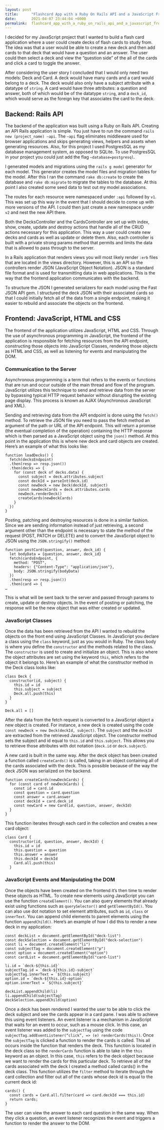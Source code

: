```yaml
---
layout: post
title:      "Flashcard App with a Ruby On Rails API and a JavaScript Frontend"
date:       2021-04-07 23:44:04 +0000
permalink:  flashcard_app_with_a_ruby_on_rails_api_and_a_javascript_frontend
---
```



I decided for my JavaScript project that I wanted to build a flash card application where a user could create decks of flash cards to study from.  The idea was that a user would be able to create a new deck and then add cards to that deck that would have a question and an answer.  The user could then select a deck and view the “question side” of the all of the cards and click a card to toggle the answer.

After considering the user story I concluded that I would only need two models:  Deck and Card.  A deck would have many cards and a card would belong to a deck.  The deck would also only have a subject attribute with a datatype of `string`.  A card would have three attributes:  a question and answer, both of which would be of the datatype `string`, and a `deck_id`, which would serve as the foreign key that associates the card to the deck.

## Backend:  Rails API

The backend of the application was built using a Ruby on Rails API.  Creating an API Rails application is simple.  You just have to run the command `rails new (project_name) —api`.  The `—api` flag eliminates middleware used for browser applications and skips generating views, helpers and assets when generating resources.  Also, for this project I used PostgresSQL as my database management system, as opposed to SQLite.  To use PostgresSQL in your project you could just add the flag `—database=postgresql`.

I generated models and migrations using the `rails g model` generator for each model.  This generator creates the model files and migration tables for the model.  After this I ran the command `rake db:create` to create the database and `rake db:migrate` to migrate the tables to the database.  At this point I also created some seed data to test out my model associations.

The routes for each resource were namespaced under `:api` followed by `v1`.  This was set up this way in the event that I should decide to come up with more versions of the API.  I could then just create a new namespace under `v2` and nest the new API there.

Both the DecksController and the CardsController are set up with index, show, create, update and destroy actions that handle all of the CRUD actions necessary for this application.  This way a user could create new decks and cards as well as update or delete them.  Also, each controller is built with a private strong params method that permits and limits the data that is allowed to pass through to the server.

In a Rails application that renders views you will most likely render `:erb` files that are located in the views directory.  However, this is an API so the controllers render JSON (JavaScript Object Notation).  JSON is a standard file format and is used for transmitting data in web applications.  This is the way that the frontend application communicates with the backend.

To structure the JSON I generated serializers for each model using the Fast JSON API gem.  I structured the deck JSON with their associated cards so that I could initially fetch all of the data from a single endpoint, making it easier to rebuild and associate the objects on the frontend.

## Frontend: JavaScript, HTML and CSS

The frontend of the application utilizes JavaScript, HTML and CSS.  Through the use of asynchronous programming in JavaScript, the frontend of the application is responsible for fetching resources from the API endpoint, constructing those objects into JavaScript Classes, rendering those objects as HTML and CSS, as well as listening for events and manipulating the DOM.

### Communication to the Server

Asynchronous programming is a term that refers to the events or functions that are run and occur outside of the main thread and flow of the program.  JavaScript utilizes this technique to send and retrieve data from the server by bypassing typical HTTP request behavior without disrupting the existing page display.  This process is known as AJAX (Asynchronous JavaScript and XML).

Sending and retrieving data from the API endpoint is done using the `fetch()` method.  To retrieve the JSON file you need to pass the fetch method an argument of the path or URL of the API endpoint.  This will return a promise (the eventual completion of the operation) containing the HTTP response which is then parsed as a JavaScript object using the `json()` method.  At this point in the application this is where new deck and card objects are created.  Here’s an example of what this looks like:

    function loadDecks() {
      fetch(decksEndpoint)
      .then(resp => resp.json())
      .then(decks => {
        for (const deck of decks.data) {
          const subject = deck.attributes.subject
          const deckId = parseInt(deck.id)
          const newDeck = new Deck(deckId, subject)
          const newDeckCards = deck.attributes.cards
          newDeck.renderDeck()
          createCards(newDeckCards)
        }
      })
    }

Posting, patching and destroying resources is done in a similar fashion.  Since we are sending information instead of just retrieving, a second argument other than the endpoint is necessary to state the method of the request (POST, PATCH or DELETE) and to convert the JavaScript object to JSON using the `JSON.stringify()` method:

    function postCard(question, answer, deck_id) {
      let bodyData = {question, answer, deck_id}
      fetch(cardsEndpoint, {
        method: "POST",
        headers: {"Content-Type": "application/json"},
        body: JSON.stringify(bodyData)
      })
      .then(resp => resp.json())
      .then(card => {
    …

This is what will be sent back to the server and passed through params to create, update or destroy objects.  In the event of posting or patching, the response will be the new object that was either created or updated.

### JavaScript Classes

Once the data has been retrieved from the API I wanted to rebuild the objects on the front end using JavaScript Classes.  In JavaScript you declare a class using the `class` keyword, just as you would in Ruby.  The class body is where you define the `constructor` and the methods related to the class.  The `constructor` is used to create and initialize an object.  This is also where the object attributes are set using the keyword `this`, which refers to the object it belongs to.  Here’s an example of what the constructor method in the Deck class looks like:

    class Deck {
      constructor(id, subject) {
        this.id = id
        this.subject = subject
        Deck.all.push(this)
      }
    }

    Deck.all = []

After the data from the fetch request is converted to a JavaScript object a new object is created.  For instance, a new deck is created using the code `const newDeck = new Deck(deckId, subject)`.  The `subject` and the `deckId` are extracted from the retrieved JavaScript object.  The constructor method sets the subject and id equal to `this.id` and `this.subject`.  This allows you to retrieve those attributes with dot notation (`deck.id` or `deck.subject`).

A new card is built in the same way.  After the deck object has been created a function called `createCards()` is called, taking in an object containing all of the cards associated with the deck.  This is possible because of the way the deck JSON was serialized on the backend.  

    function createCards(newDeckCards) {
      for (const card of newDeckCards) {
        const id = card.id
        const question = card.question
        const answer = card.answer
        const deckId = card.deck_id
        const newCard = new Card(id, question, answer, deckId)
      }
    }

This function iterates through each card in the collection and creates a new card object:

    class Card {
      constructor(id, question, answer, deckId) {
        this.id = id
        this.question = question
        this.answer = answer
        this.deckId = deckId
        Card.all.push(this)
      }

### JavaScript Events and Manipulating the DOM

Once the objects have been created on the frontend it’s then time to render these objects as HTML.  To create new elements using JavaScript you can use the function `createElement()`.  You can also query elements that already exist using functions such as `querySelector()` and `getElementById()`.  You can also use dot notation to set element attributes, such as `id`, `class` or `innerText`.  You can append child elements to parent elements using the function `appendChild()`.  Here’s an example of how I did this to render a new deck in my application:

    const deckList = document.getElementById("deck-list")
    const deckSelection = document.getElementById("deck-selection")
    const li = document.createElement("li")
    const subjectTag = document.createElement("p")
    const option = document.createElement("option")
    const cardList = document.getElementById("card-list")

    li.id = `deck-${this.id}`
    subjectTag.id = `deck-${this.id}-subject`
    subjectTag.innerText = `${this.subject}`
    option.id = `deck-${this.id}-option`
    option.innerText = `${this.subject}`

    deckList.appendChild(li)
    li.appendChild(subjectTag)
    deckSelection.appendChild(option)

Once a deck has been rendered I wanted the user to be able to click the deck subject and see the cards appear in a card pane.  I was able to achieve this using event listeners.  An event listener is a mechanism in JavaScript that waits for an event to occur, such as a mouse click.  In this case, an event listener was added to the `subjectTag` using the code `subjectTag.addEventListener(“click”, => (e) renderCards(this))`.  Once the `subjectTag` is clicked a function to render the cards is called.  This all occurs inside the function that renders the deck.  This function is located in the deck class so the `renderCards` function is able to take in the `this` keyword as an object.  In this case, `this` refers to the deck object because we want to render the cards for this particular deck.  To retrieve all of the cards associated with the deck I created a method called cards() in the deck class.  This function utilizes the `filter` method to iterate through the card collection and filter out all of the cards whose deck id is equal to the current deck id:

    cards() {
      const cards = Card.all.filter(card => card.deckId === this.id)
      return cards;
    }

The user can view the answer to each card question in the same way.  When they click a question, an event listener recognizes the event and triggers a function to render the answer to the DOM.


